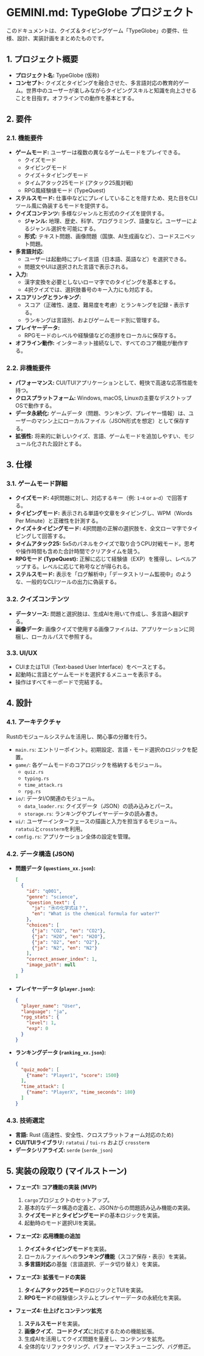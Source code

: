 # GEMINI.md: TypeGlobe プロジェクト

このドキュメントは、クイズ＆タイピングゲーム「TypeGlobe」の要件、仕様、設計、実装計画をまとめたものです。

## 1. プロジェクト概要

- **プロジェクト名:** TypeGlobe (仮称)
- **コンセプト:** クイズとタイピングを融合させた、多言語対応の教育的ゲーム。世界中のユーザーが楽しみながらタイピングスキルと知識を向上させることを目指す。オフラインでの動作を基本とする。

## 2. 要件

### 2.1. 機能要件
- **ゲームモード:** ユーザーは複数の異なるゲームモードをプレイできる。
  - クイズモード
  - タイピングモード
  - クイズ＋タイピングモード
  - タイムアタック25モード (アタック25風対戦)
  - RPG風経験値モード (TypeQuest)
- **ステルスモード:** 仕事中などにプレイしていることを隠すため、見た目をCLIツール風に偽装するモードを提供する。
- **クイズコンテンツ:** 多様なジャンルと形式のクイズを提供する。
  - **ジャンル:** 地理、歴史、科学、プログラミング、語彙など。ユーザーによるジャンル選択を可能にする。
  - **形式:** テキスト問題、画像問題（国旗、AI生成画など）、コードスニペット問題。
- **多言語対応:**
  - ユーザーは起動時にプレイ言語（日本語、英語など）を選択できる。
  - 問題文やUIは選択された言語で表示される。
- **入力:**
  - 漢字変換を必要としないローマ字でのタイピングを基本とする。
  - 4択クイズでは、選択肢番号のキー入力にも対応する。
- **スコアリングとランキング:**
  - スコア（正確性、速度、難易度を考慮）とランキングを記録・表示する。
  - ランキングは言語別、およびゲームモード別に管理する。
- **プレイヤーデータ:**
  - RPGモードのレベルや経験値などの進捗をローカルに保存する。
- **オフライン動作:** インターネット接続なしで、すべてのコア機能が動作する。

### 2.2. 非機能要件
- **パフォーマンス:** CUI/TUIアプリケーションとして、軽快で高速な応答性能を持つ。
- **クロスプラットフォーム:** Windows, macOS, Linuxの主要なデスクトップOSで動作する。
- **データ永続化:** ゲームデータ（問題、ランキング、プレイヤー情報）は、ユーザーのマシン上にローカルファイル（JSON形式を想定）として保存する。
- **拡張性:** 将来的に新しいクイズ、言語、ゲームモードを追加しやすい、モジュール化された設計とする。

## 3. 仕様

### 3.1. ゲームモード詳細
- **クイズモード:** 4択問題に対し、対応するキー（例: `1`-`4` or `a`-`d`）で回答する。
- **タイピングモード:** 表示される単語や文章をタイピングし、WPM（Words Per Minute）と正確性を計測する。
- **クイズ＋タイピングモード:** 4択問題の正解の選択肢を、全文ローマ字でタイピングして回答する。
- **タイムアタック25:** 5x5のパネルをクイズで取り合うCPU対戦モード。思考や操作時間も含めた合計時間でクリアタイムを競う。
- **RPGモード (TypeQuest):** 正解に応じて経験値（EXP）を獲得し、レベルアップする。レベルに応じて称号などが得られる。
- **ステルスモード:** 表示を「ログ解析中」「データストリーム監視中」のような、一般的なCLIツールの出力に偽装する。

### 3.2. クイズコンテンツ
- **データソース:** 問題と選択肢は、生成AIを用いて作成し、多言語へ翻訳する。
- **画像データ:** 画像クイズで使用する画像ファイルは、アプリケーションに同梱し、ローカルパスで参照する。

### 3.3. UI/UX
- CUIまたはTUI（Text-based User Interface）をベースとする。
- 起動時に言語とゲームモードを選択するメニューを表示する。
- 操作はすべてキーボードで完結する。

## 4. 設計

### 4.1. アーキテクチャ
Rustのモジュールシステムを活用し、関心事の分離を行う。
- `main.rs`: エントリーポイント。初期設定、言語・モード選択のロジックを配置。
- `game/`: 各ゲームモードのコアロジックを格納するモジュール。
  - `quiz.rs`
  - `typing.rs`
  - `time_attack.rs`
  - `rpg.rs`
- `io/`: データI/O関連のモジュール。
  - `data_loader.rs`: クイズデータ（JSON）の読み込みとパース。
  - `storage.rs`: ランキングやプレイヤーデータの読み書き。
- `ui/`: ユーザーインターフェースの描画と入力を担当するモジュール。`ratatui`と`crossterm`を利用。
- `config.rs`: アプリケーション全体の設定を管理。

### 4.2. データ構造 (JSON)
- **問題データ (`questions_xx.json`):**
  ```json
  [
    {
      "id": "q001",
      "genre": "science",
      "question_text": {
        "ja": "水の化学式は？",
        "en": "What is the chemical formula for water?"
      },
      "choices": [
        {"ja": "CO2", "en": "CO2"},
        {"ja": "H2O", "en": "H2O"},
        {"ja": "O2", "en": "O2"},
        {"ja": "N2", "en": "N2"}
      ],
      "correct_answer_index": 1,
      "image_path": null
    }
  ]
  ```
- **プレイヤーデータ (`player.json`):**
  ```json
  {
    "player_name": "User",
    "language": "ja",
    "rpg_stats": {
      "level": 1,
      "exp": 0
    }
  }
  ```
- **ランキングデータ (`ranking_xx.json`):**
  ```json
  {
    "quiz_mode": [
      {"name": "Player1", "score": 1500}
    ],
    "time_attack": [
      {"name": "PlayerX", "time_seconds": 180}
    ]
  }
  ```

### 4.3. 技術選定
- **言語:** Rust (高速性、安全性、クロスプラットフォーム対応のため)
- **CUI/TUIライブラリ:** `ratatui` / `tui-rs` および `crossterm`
- **データシリアライズ:** `serde` (`serde_json`)

## 5. 実装の段取り (マイルストーン)

- **フェーズ1: コア機能の実装 (MVP)**
  1. `cargo`プロジェクトのセットアップ。
  2. 基本的なデータ構造の定義と、JSONからの問題読み込み機能の実装。
  3. **クイズモード**と**タイピングモード**の基本ロジックを実装。
  4. 起動時のモード選択UIを実装。

- **フェーズ2: 応用機能の追加**
  1. **クイズ＋タイピングモード**を実装。
  2. ローカルファイルへの**ランキング機能**（スコア保存・表示）を実装。
  3. **多言語対応**の基盤（言語選択、データ切り替え）を実装。

- **フェーズ3: 拡張モードの実装**
  1. **タイムアタック25モード**のロジックとTUIを実装。
  2. **RPGモード**の経験値システムとプレイヤーデータの永続化を実装。

- **フェーズ4: 仕上げとコンテンツ拡充**
  1. **ステルスモード**を実装。
  2. **画像クイズ**、**コードクイズ**に対応するための機能拡張。
  3. 生成AIを活用してクイズ問題を量産し、コンテンツを拡充。
  4. 全体的なリファクタリング、パフォーマンスチューニング、バグ修正。
